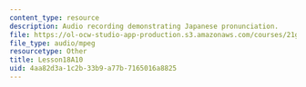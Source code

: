 ```yaml
---
content_type: resource
description: Audio recording demonstrating Japanese pronunciation.
file: https://ol-ocw-studio-app-production.s3.amazonaws.com/courses/21g-504-japanese-iv-spring-2009/4aa82d3a1c2b33b9a77b7165016a8825_Lesson18A10.mp3
file_type: audio/mpeg
resourcetype: Other
title: Lesson18A10
uid: 4aa82d3a-1c2b-33b9-a77b-7165016a8825
---
```

